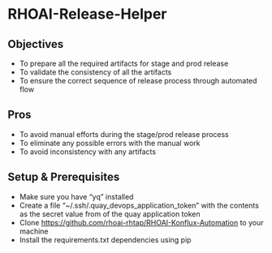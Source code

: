 RHOAI-Release-Helper
====================

Objectives
----------
* To prepare all the required artifacts for stage and prod release
* To validate the consistency of all the artifacts
* To ensure the correct sequence of release process through automated flow

Pros
------
* To avoid manual efforts during the stage/prod release process
* To eliminate any possible errors with the manual work
* To avoid inconsistency with any artifacts


Setup & Prerequisites
------
* Make sure you have “yq” installed
* Create a file “~/.ssh/.quay_devops_application_token” with the contents as the secret value from of the quay application token
* Clone https://github.com/rhoai-rhtap/RHOAI-Konflux-Automation to your machine
* Install the requirements.txt dependencies using pip

